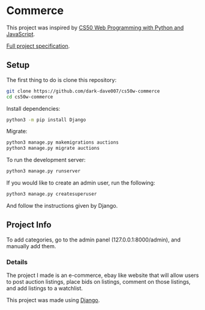 # Commerce

This project was inspired by [CS50 Web Programming with Python and JavaScript](https://courses.edx.org/courses/course-v1:HarvardX+CS50W+Web/course/).

[Full project specification](https://cs50.harvard.edu/web/2020/projects/2/commerce/).

## Setup

The first thing to do is clone this repository:
```bash
git clone https://github.com/dark-dave007/cs50w-commerce
cd cs50w-commerce
```

Install dependencies:
```bash
python3 -m pip install Django
```

Migrate:
```bash
python3 manage.py makemigrations auctions
python3 manage.py migrate auctions
```

To run the development server:
```bash
python3 manage.py runserver
```

If you would like to create an admin user, run the following:
```bash
python3 manage.py createsuperuser
```
And follow the instructions given by Django.

## Project Info
To add categories, go to the admin panel (127.0.0.1:8000/admin), and manually add them.

### Details
The project I made is an e-commerce, ebay like website that will allow users to post auction listings, place bids on listings, comment on those listings, and add listings to a watchlist.

This project was made using [Django](https://www.djangoproject.com/).

